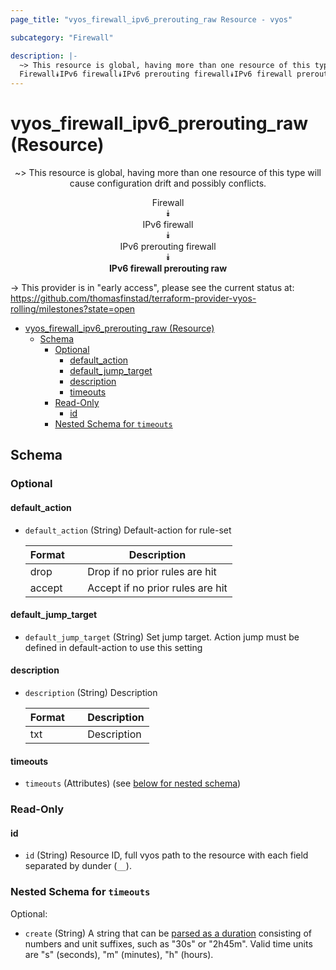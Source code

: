 ```yaml
---
page_title: "vyos_firewall_ipv6_prerouting_raw Resource - vyos"

subcategory: "Firewall"

description: |-
  ~> This resource is global, having more than one resource of this type will cause configuration drift and possibly conflicts.
  Firewall⯯IPv6 firewall⯯IPv6 prerouting firewall⯯IPv6 firewall prerouting raw
---
```


# vyos_firewall_ipv6_prerouting_raw (Resource)
<center>

~> This resource is global, having more than one resource of this type will cause configuration drift and possibly conflicts.

Firewall  
⯯  
IPv6 firewall  
⯯  
IPv6 prerouting firewall  
⯯  
**IPv6 firewall prerouting raw**


</center>

-> This provider is in "early access", please see the current status at: https://github.com/thomasfinstad/terraform-provider-vyos-rolling/milestones?state=open

<!--TOC-->

- [vyos_firewall_ipv6_prerouting_raw (Resource)](#vyos_firewall_ipv6_prerouting_raw-resource)
  - [Schema](#schema)
    - [Optional](#optional)
      - [default_action](#default_action)
      - [default_jump_target](#default_jump_target)
      - [description](#description)
      - [timeouts](#timeouts)
    - [Read-Only](#read-only)
      - [id](#id)
    - [Nested Schema for `timeouts`](#nested-schema-for-timeouts)

<!--TOC-->

<!-- schema generated by tfplugindocs -->
## Schema

### Optional

#### default_action
- `default_action` (String) Default-action for rule-set

    |  Format  &emsp;|  Description                       |
    |----------|------------------------------------|
    |  drop    &emsp;|  Drop if no prior rules are hit    |
    |  accept  &emsp;|  Accept if no prior rules are hit  |
#### default_jump_target
- `default_jump_target` (String) Set jump target. Action jump must be defined in default-action to use this setting
#### description
- `description` (String) Description

    |  Format  &emsp;|  Description  |
    |----------|---------------|
    |  txt     &emsp;|  Description  |
#### timeouts
- `timeouts` (Attributes) (see [below for nested schema](#nestedatt--timeouts))

### Read-Only

#### id
- `id` (String) Resource ID, full vyos path to the resource with each field separated by dunder (`__`).

<a id="nestedatt--timeouts"></a>
### Nested Schema for `timeouts`

Optional:

- `create` (String) A string that can be [parsed as a duration](https://pkg.go.dev/time#ParseDuration) consisting of numbers and unit suffixes, such as &#34;30s&#34; or &#34;2h45m&#34;. Valid time units are &#34;s&#34; (seconds), &#34;m&#34; (minutes), &#34;h&#34; (hours).

